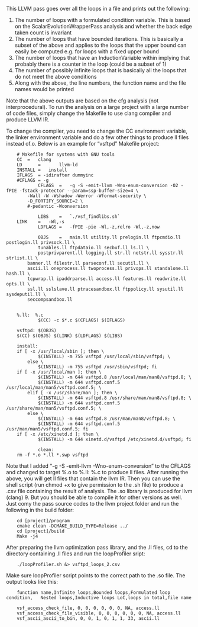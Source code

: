 This LLVM pass goes over all the loops in a file and prints out the following:

1.  The number of loops with a formulated condition variable. This is based on the ScalarEvolutionWrapperPass analysis and whether the back edge taken count is invariant
2.  The number of loops that have bounded iterations. This is basically a subset of the above and applies to the loops that the upper bound can easily be computed e.g. for loops with a fixed upper bound
3.  The number of loops that have an InductionVariable within implying that probably there is a counter in the loop (could be a subset of 1)
4.  The number of possibly infinite loops that is basically all the loops that do not meet the above conditions
5.  Along with the above, the line numbers, the function name and the file names would be printed

Note that the above outputs are based on the cfg analysis (not interprocedural). To run the analysis on a large project with a large number of code files, simply change the Makefile to use clang compiler and produce LLVM IR.

To change the compiler, you need to change the CC environment variable, the linker environment variable and do a few other things to produce ll files instead of.o. Below is an example for “vsftpd” Makefile project:

        # Makefile for systems with GNU tools
        CC 	=	clang
        LD      =       llvm-ld
        INSTALL	=	install
        IFLAGS  = -idirafter dummyinc
        #CFLAGS = -g
                CFLAGS	=	-g -S -emit-llvm -Wno-enum-conversion -O2 -fPIE -fstack-protector --param=ssp-buffer-size=4 \
        	-Wall -W -Wshadow -Werror -Wformat-security \
        	-D_FORTIFY_SOURCE=2 \
        	#-pedantic -Wconversion
        
                LIBS	=	`./vsf_findlibs.sh`
        LINK	=	-Wl,-s
                LDFLAGS	=	-fPIE -pie -Wl,-z,relro -Wl,-z,now
        
                OBJS	=	main.ll utility.ll prelogin.ll ftpcmdio.ll postlogin.ll privsock.ll \
        		tunables.ll ftpdataio.ll secbuf.ll ls.ll \
        		postprivparent.ll logging.ll str.ll netstr.ll sysstr.ll strlist.ll \
            banner.ll filestr.ll parseconf.ll secutil.ll \
            ascii.ll oneprocess.ll twoprocess.ll privops.ll standalone.ll hash.ll \
            tcpwrap.ll ipaddrparse.ll access.ll features.ll readwrite.ll opts.ll \
            ssl.ll sslslave.ll ptracesandbox.ll ftppolicy.ll sysutil.ll sysdeputil.ll \
            seccompsandbox.ll
        
        
        %.ll:  %.c
                $(CC) -c $*.c $(CFLAGS) $(IFLAGS)
        
        vsftpd: $(OBJS)
        $(CC) $(OBJS) $(LINK) $(LDFLAGS) $(LIBS)
        
        install:
        if [ -x /usr/local/sbin ]; then \
        		$(INSTALL) -m 755 vsftpd /usr/local/sbin/vsftpd; \
        	else \
        		$(INSTALL) -m 755 vsftpd /usr/sbin/vsftpd; fi
        if [ -x /usr/local/man ]; then \
        		$(INSTALL) -m 644 vsftpd.8 /usr/local/man/man8/vsftpd.8; \
        		$(INSTALL) -m 644 vsftpd.conf.5 /usr/local/man/man5/vsftpd.conf.5; \
        	elif [ -x /usr/share/man ]; then \
        		$(INSTALL) -m 644 vsftpd.8 /usr/share/man/man8/vsftpd.8; \
        		$(INSTALL) -m 644 vsftpd.conf.5 /usr/share/man/man5/vsftpd.conf.5; \
        	else \
        		$(INSTALL) -m 644 vsftpd.8 /usr/man/man8/vsftpd.8; \
        		$(INSTALL) -m 644 vsftpd.conf.5 /usr/man/man5/vsftpd.conf.5; fi
        if [ -x /etc/xinetd.d ]; then \
        		$(INSTALL) -m 644 xinetd.d/vsftpd /etc/xinetd.d/vsftpd; fi
        
                clean:
        rm -f *.o *.ll *.swp vsftpd
        
Note that I added “-g -S -emit-llvm -Wno-enum-conversion” to the CFLAGS and changed to target %.o to %.ll:  %.c to produce ll files.
After running the above, you will get ll files that contain the llvm IR. Then you can use the shell script (run chmod +x to give permission to the .sh file)  to produce a .csv file containing the result of analysis.
The .so library is produced for llvm (clang) 9. But you should be able to compile it for other versions as well. Just comy the pass source codes to the llvm project folder and run the following in the build folder:

        cd [project]/program
        cmake clean -DCMAKE_BUILD_TYPE=Release ../
        cd [project]/build
        Make -j4
        
 After preparing the llvm optimization pass library, and the .ll files, cd to the directory containing .ll files and run the loopProfiler sript:
 
        ./loopProfiler.sh &> vsftpd_loops_2.csv
 
 Make sure loopProfiler script points to the correct path to the .so file.
 The output looks like this:

        function name,Infinite loops,Bounded loops,Formulated loop condition,	Nested loops,Inductive loops LoC,loops in total,file name

        vsf_access_check_file, 0, 0, 0, 0, 0, 0, NA, access.ll
        vsf_access_check_file_visible, 0, 0, 0, 0, 0, 0, NA, access.ll
        vsf_ascii_ascii_to_bin, 0, 0, 1, 0, 1, 1, 33, ascii.ll
